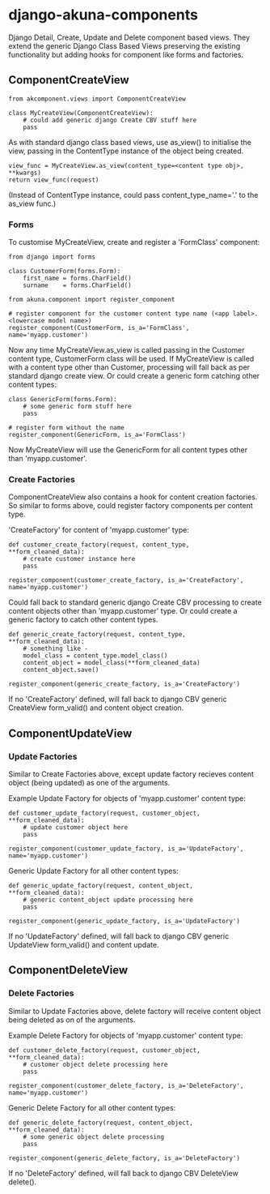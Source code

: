 django-akuna-components
=======================

Django Detail, Create, Update and Delete component based views. They extend the generic Django Class Based Views preserving the existing functionality but adding hooks for component like forms and factories.  

ComponentCreateView
-------------------

    from akcomponent.views import ComponentCreateView

    class MyCreateView(ComponentCreateView):
        # could add generic django Create CBV stuff here 
        pass

  
As with standard django class based views, use as_view() to initialise the view, passing in the ContentType instance of the object being created.

    view_func = MyCreateView.as_view(content_type=<content type obj>, **kwargs)
    return view_func(request)

(Instead of ContentType instance, could pass content_type_name='<app label>.<lower case model name>' to the as_view func.)

### Forms

To customise MyCreateView, create and register a 'FormClass' component:

    from django import forms

    class CustomerForm(forms.Form):
        first_name = forms.CharField()
        surname    = forms.CharField()

    from akuna.component import register_component 

    # register component for the customer content type name (<app label>.<lowercase model name>)  
    register_component(CustomerForm, is_a='FormClass', name='myapp.customer')


Now any time MyCreateView.as_view is called passing in the Customer content type, CustomerForm class will be used.  If MyCreateView is called with a content type other than Customer, processing will fall back as per standard django create view.  Or could create a generic form catching other content types:

    class GenericForm(forms.Form):
        # some generic form stuff here
        pass

    # register form without the name
    register_component(GenericForm, is_a='FormClass')


Now MyCreateView will use the GenericForm for all content types other than 'myapp.customer'.


### Create Factories

ComponentCreateView also contains a hook for content creation factories. So similar to forms above, could register factory components per content type. 

'CreateFactory' for content of 'myapp.customer' type:

    def customer_create_factory(request, content_type, **form_cleaned_data):
        # create customer instance here
        pass

    register_component(customer_create_factory, is_a='CreateFactory', name='myapp.customer')


Could fall back to standard generic django Create CBV processing to create content objects other than 'myapp.customer' type. Or could create a generic factory to catch other content types.

    def generic_create_factory(request, content_type, **form_cleaned_data):
        # something like -
        model_class = content_type.model_class()
        content_object = model_class(**form_cleaned_data)
        content_object.save()

    register_component(generic_create_factory, is_a='CreateFactory')

If no 'CreateFactory' defined, will fall back to django CBV generic CreateView form_valid() and content object creation.


ComponentUpdateView
-------------------

### Update Factories

Similar to Create Factories above, except update factory recieves content object (being updated) as one of the arguments.

Example Update Factory for objects of 'myapp.customer' content type:

    def customer_update_factory(request, customer_object, **form_cleaned_data):
        # update customer object here
        pass

    register_component(customer_update_factory, is_a='UpdateFactory', name='myapp.customer')


Generic Update Factory for all other content types:

    def generic_update_factory(request, content_object, **form_cleaned_data):
        # generic content_object update processing here
        pass

    register_component(generic_update_factory, is_a='UpdateFactory')


If no 'UpdateFactory' defined, will fall back to django CBV generic UpdateView form_valid() and content update.
        

ComponentDeleteView
-------------------

### Delete Factories

Similar to Update Factories above, delete factory will receive content object being deleted as on of the arguments.

Example Delete Factory for objects of 'myapp.customer' content type:

    def customer_delete_factory(request, customer_object, **form_cleaned_data):
        # customer object delete processing here
        pass

    register_component(customer_delete_factory, is_a='DeleteFactory', name='myapp.customer')


Generic Delete Factory for all other content types:

    def generic_delete_factory(request, content_object, **form_cleaned_data):
        # some generic object delete processing
        pass

    register_component(generic_delete_factory, is_a='DeleteFactory')
 

If no 'DeleteFactory' defined, will fall back to django CBV DeleteView delete().

